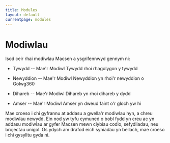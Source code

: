 ```yaml
---
title: Modules
layout: default
currentpage: modules
---
```


Modiwlau
===

Isod ceir rhai modiwlau Macsen a ysgrifennwyd gennym ni:

- Tywydd -- Mae'r Modiwl Tywydd rhoi rhagolygon y tywydd 

- Newyddion -- Mae'r Modiwl Newyddion yn rhoi'r newyddion o Golwg360

- Dihareb -- Mae'r Modiwl Dihareb yn rhoi dihareb y dydd

- Amser -- Mae'r Modiwl Amser yn dweud faint o'r gloch yw hi

Mae croeso i chi gyfrannu at addasu a gwella'r modiwlau hyn, a chreu modiwlau newydd. Ein nod yw tyfu cymuned o bobl fydd yn creu ac yn addasu modiwlau ar gyfer Macsen mewn clybiau codio, sefydliadau, neu brojectau unigol. Os ydych am drafod eich syniadau yn bellach, mae croeso i chi gysylltu gyda ni.
